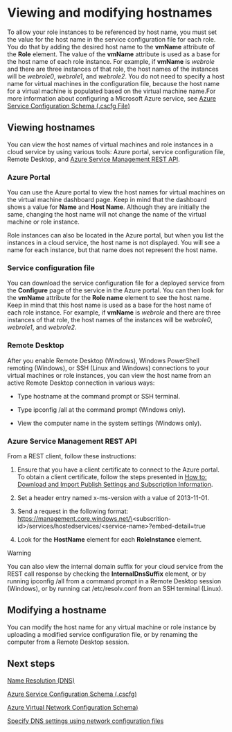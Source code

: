 <properties 
   pageTitle="Viewing and Modifying Hostnames | Microsoft Azure"
   description="How to view and change hostnames for Azure virtual machines, web and worker roles for name resolution"
   services="virtual-network"
   documentationCenter="na"
   authors="joaoma"
   manager="carmonm"
   editor="tysonn" />

<tags 
   ms.service="virtual-network"
   ms.devlang="na"
   ms.topic="article"
   ms.tgt_pltfrm="na"
   ms.workload="infrastructure-services"
   ms.date="01/21/2016"
   ms.author="joaoma" />

# Viewing and modifying hostnames
To allow your role instances to be referenced by host name, you must set the value for the host name in the service configuration file for each role. You do that by adding the desired host name to the **vmName** attribute of the **Role** element. The value of the **vmName** attribute is used as a base for the host name of each role instance. For example, if **vmName** is *webrole* and there are three instances of that role, the host names of the instances will be *webrole0*, *webrole1*, and *webrole2*. You do not need to specify a host name for virtual machines in the configuration file, because the host name for a virtual machine is populated based on the virtual machine name.For more information about configuring a Microsoft Azure service, see [Azure Service Configuration Schema (.cscfg File)](https://msdn.microsoft.com/library/azure/ee758710.aspx)

## Viewing hostnames
You can view the host names of virtual machines and role instances in a cloud service by using various tools: Azure portal, service configuration file, Remote Desktop, and [Azure Service Management REST API](https://msdn.microsoft.com/library/azure/ee460799.aspx).

### Azure Portal
You can use the Azure portal to view the host names for virtual machines on the virtual machine dashboard page. Keep in mind that the dashboard shows a value for **Name** and **Host Name**. Although they are initially the same, changing the host name will not change the name of the virtual machine or role instance.

Role instances can also be located in the Azure portal, but when you list the instances in a cloud service, the host name is not displayed. You will see a name for each instance, but that name does not represent the host name.

### Service configuration file
You can download the service configuration file for a deployed service from the **Configure** page of the service in the Azure portal. You can then look for the **vmName** attribute for the **Role name** element to see the host name. Keep in mind that this host name is used as a base for the host name of each role instance. For example, if **vmName** is *webrole* and there are three instances of that role, the host names of the instances will be *webrole0*, *webrole1*, and *webrole2*.

### Remote Desktop
After you enable Remote Desktop (Windows), Windows PowerShell remoting (Windows), or SSH (Linux and Windows) connections to your virtual machines or role instances, you can view the host name from an active Remote Desktop connection in various ways:

* Type hostname at the command prompt or SSH terminal.

* Type ipconfig /all at the command prompt (Windows only).

* View the computer name in the system settings (Windows only).


### Azure Service Management REST API
From a REST client, follow these instructions:

1. Ensure that you have a client certificate to connect to the Azure portal. To obtain a client certificate, follow the steps presented in [How to: Download and Import Publish Settings and Subscription Information](https://msdn.microsoft.com/library/dn385850.aspx). 

2. Set a header entry named x-ms-version with a value of 2013-11-01.

3. Send a request in the following format: https://management.core.windows.net/\<subscrition-id\>/services/hostedservices/\<service-name\>?embed-detail=true

4. Look for the **HostName** element for each **RoleInstance** element.


> [!WARNING]
> You can also view the internal domain suffix for your cloud service from the REST call response by checking the **InternalDnsSuffix** element, or by running ipconfig /all from a command prompt in a Remote Desktop session (Windows), or by running cat /etc/resolv.conf from an SSH terminal (Linux).
> 
> 
## Modifying a hostname
You can modify the host name for any virtual machine or role instance by uploading a modified service configuration file, or by renaming the computer from a Remote Desktop session.

## Next steps
[Name Resolution (DNS)](virtual-networks-name-resolution-for-vms-and-role-instances.md)

[Azure Service Configuration Schema (.cscfg)](https://msdn.microsoft.com/library/windowsazure/ee758710.aspx)

[Azure Virtual Network Configuration Schema)](http://go.microsoft.com/fwlink/?LinkId=248093)

[Specify DNS settings using network configuration files](virtual-networks-specifying-a-dns-settings-in-a-virtual-network-configuration-file.md)

